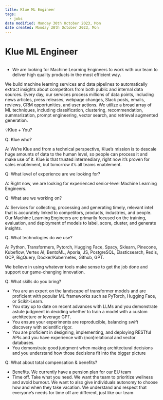 ```yaml
---
title: Klue ML Engineer
tags:
  - jobs
date modified: Monday 30th October 2023, Mon
date created: Monday 30th October 2023, Mon
---
```


# Klue ML Engineer
```toc
```


- We are looking for Machine Learning Engineers to work with our team to deliver high quality products in the most efficient way.  
  
We build machine learning services and data pipelines to automatically extract insights about competitors from both public and internal data sources. Every day, our services process millions of data points, including news articles, press releases, webpage changes, Slack posts, emails, reviews, CRM opportunities, and user actions. We utilize a broad array of ML techniques, including classification, clustering, recommendation, summarization, prompt engineering, vector search, and retrieval augmented generation.  
  
💡Klue + You?  
  
Q: Klue who?  
  
A: We’re Klue and from a technical perspective, Klue’s mission is to descale huge amounts of data to the human level, so people can process it and make use of it. Klue is that trusted intermediary, right now it’s proven for sales enablement, but tomorrow it’s all teams enablement.  
  
Q: What level of experience are we looking for?  
  
A: Right now, we are looking for experienced senior-level Machine Learning Engineers.  
  
Q: What are we working on?  
  
A: Services for collecting, processing and generating timely, relevant intel that is accurately linked to competitors, products, industries, and people. Our Machine Learning Engineers are primarily focused on the training, evaluation, and deployment of models to label, score, cluster, and generate insights.  
  
Q: What technologies do we use?  
  
A: Python, Transformers, Pytorch, Hugging Face, Spacy, Sklearn, Pinecone, Kubeflow, Vertex AI, BentoML, Aporia, JS, PostgreSQL, Elasticsearch, Redis, GCP, BigQuery, Docker/Kubernetes, Github, GPT.  
  
We believe in using whatever tools make sense to get the job done and support our game-changing innovation.  
  
Q: What skills do you bring?  
  

- You are an expert on the landscape of transformer models and are proficient with popular ML frameworks such as PyTorch, Hugging Face, or Scikit-Learn.
- You stay up to date on recent advances with LLMs and you demonstrate astute judgment in deciding whether to train a model with a custom architecture or leverage GPT.
- You ensure your experiments are reproducible, balancing swift discovery with scientific rigor.
- You are proficient in designing, implementing, and deploying RESTful APIs and you have experience with (non)relational and vector databases.
- You demonstrate good judgment when making architectural decisions and you understand how those decisions fit into the bigger picture  
      
      
    

Q: What about total compensation & benefits?  
  

- Benefits. We currently have a pension plan for our EU team
- Time off. Take what you need. We want the team to prioritize wellness and avoid burnout. We want to also give individuals autonomy to choose how and when they take vacation. We understand and respect that everyone’s needs for time off are different, just like our team
